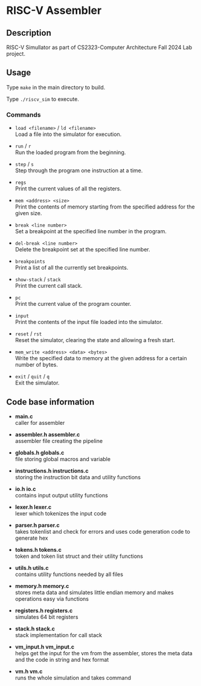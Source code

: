 
# RISC-V Assembler

## Description

RISC-V Simullator as part of CS2323-Computer Architecture Fall 2024 Lab project.

## Usage

Type `make` in the main directory to build.

Type `./riscv_sim` to execute.  

### Commands
- `load <filename>` / `ld <filename>`  
    Load a file into the simulator for execution.

- `run` / `r`   
    Run the loaded program from the beginning.

- `step` / `s`  
    Step through the program one instruction at a time.

- `regs`  
    Print the current values of all the registers.

- `mem <address> <size>`  
    Print the contents of memory starting from the specified address for the given size.

- `break <line number>`  
    Set a breakpoint at the specified line number in the program.

- `del-break <line number>`  
    Delete the breakpoint set at the specified line number.

- `breakpoints`  
    Print a list of all the currently set breakpoints.

- `show-stack` / `stack`  
    Print the current call stack.

- `pc`  
    Print the current value of the program counter.

- `input`  
    Print the contents of the input file loaded into the simulator.

- `reset` / `rst`  
    Reset the simulator, clearing the state and allowing a fresh start.

- `mem_write <address> <data> <bytes>`  
    Write the specified data to memory at the given address for a certain number of bytes.

- `exit` / `quit` / `q`  
    Exit the simulator.


## Code base information
- **main.c**   
    caller for assembler

- **assembler.h assembler.c**  
    assembler file creating the pipeline

- **globals.h globals.c**  
    file storing global macros and variable

- **instructions.h instructions.c**  
    storing the instruction bit data and utility functions

- **io.h io.c**  
    contains input output utility functions 

- **lexer.h lexer.c**  
    lexer which tokenizes the input code
    
- **parser.h parser.c**  
    takes tokenlist and check for errors and uses code generation code to generate hex

- **tokens.h tokens.c**  
    token and token list struct and their utility functions

- **utils.h utils.c**  
    contains utility functions needed by all files

- **memory.h memory.c**  
    stores meta data and simulates little endian memory and makes operations easy via functions 

- **registers.h registers.c**  
    simulates 64 bit registers

- **stack.h stack.c**  
    stack implementation for call stack

- **vm_input.h vm_input.c**  
    helps get the input for the vm from the assembler, stores the meta data and the code in string and hex format

- **vm.h vm.c**  
    runs the whole simulation and takes command
    

